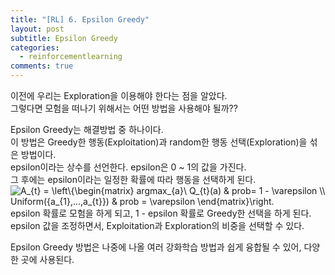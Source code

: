 ```yaml
---
title: "[RL] 6. Epsilon Greedy"
layout: post
subtitle: Epsilon Greedy
categories:
  - reinforcementlearning
comments: true
---
```


이전에 우리는 Exploration을 이용해야 한다는 점을 알았다.  
그렇다면 모험을 떠나기 위해서는 어떤 방법을 사용해야 될까??
  
Epsilon Greedy는 해결방법 중 하나이다.   
이 방법은 Greedy한 행동(Exploitation)과 random한 행동 선택(Exploration)을 섞은 방법이다.  
epsilon이라는 상수를 선언한다. epsilon은 0 ~ 1의 값을 가진다.   
그 후에는 epsilon이라는 일정한 확률에 따라 행동을 선택하게 된다.  
<img src="https://latex.codecogs.com/gif.latex?A_{t}&space;=&space;\left\{\begin{matrix}&space;argmax_{a}\&space;Q_{t}(a)&space;&&space;prob=&space;1&space;-&space;\varepsilon&space;\\&space;Uniform({a_{1},...,a_{t}})&space;&&space;prob&space;=&space;\varepsilon&space;\end{matrix}\right." title="A_{t} = \left\{\begin{matrix} argmax_{a}\ Q_{t}(a) & prob= 1 - \varepsilon \\ Uniform({a_{1},...,a_{t}}) & prob = \varepsilon \end{matrix}\right." />
epsilon 확률로 모험을 하게 되고, 1 - epsilon 확률로 Greedy한 선택을 하게 된다.   
epsilon 값을 조정하면서, Exploitation과 Exploration의 비중을 선택할 수 있다.   
   
Epsilon Greedy 방법은 나중에 나올 여러 강화학습 방법과 쉽게 융합될 수 있어, 다양한 곳에 사용된다.
